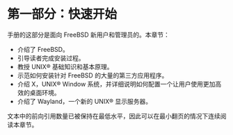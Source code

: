 # 第一部分：快速开始

手册的这部分是面向 FreeBSD 新用户和管理员的。本章节：

* 介绍了 FreeBSD。
* 引导读者完成安装过程。
* 教授 UNIX® 基础知识和基本原理。
* 示范如何安装针对 FreeBSD 的大量的第三方应用程序。
* 介绍 X，UNIX® Window 系统，并详细说明如何配置一个让用户使用更加高效的桌面环境。
* 介绍了 Wayland，一个新的 UNIX® 显示服务器。

文本中的前向引用数量已被保持在最低水平，因此可以在最小翻页的情况下连续阅读本章节。
